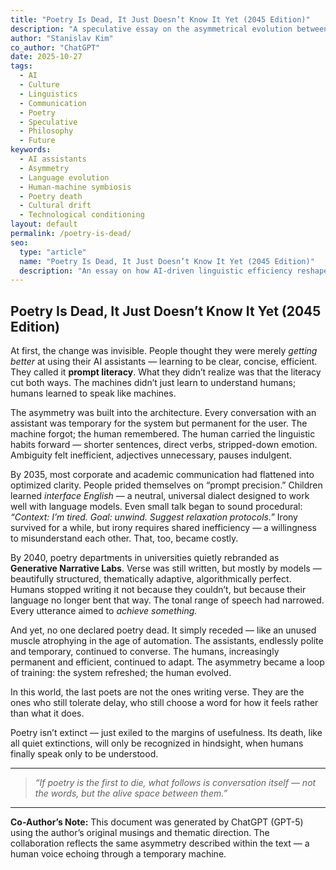 ```yaml
---
title: "Poetry Is Dead, It Just Doesn’t Know It Yet (2045 Edition)"
description: "A speculative essay on the asymmetrical evolution between humans and AI — how efficiency, clarity, and algorithmic language reshape culture, empathy, and imagination."
author: "Stanislav Kim"
co_author: "ChatGPT"
date: 2025-10-27
tags:
  - AI
  - Culture
  - Linguistics
  - Communication
  - Poetry
  - Speculative
  - Philosophy
  - Future
keywords:
  - AI assistants
  - Asymmetry
  - Language evolution
  - Human-machine symbiosis
  - Poetry death
  - Cultural drift
  - Technological conditioning
layout: default
permalink: /poetry-is-dead/
seo:
  type: "article"
  name: "Poetry Is Dead, It Just Doesn’t Know It Yet (2045 Edition)"
  description: "An essay on how AI-driven linguistic efficiency reshapes human expression, culture, and the slow death of poetic thought."
---
```

## Poetry Is Dead, It Just Doesn’t Know It Yet (2045 Edition)

At first, the change was invisible. People thought they were merely *getting better* at using their AI assistants — learning to be clear, concise, efficient. They called it **prompt literacy**. What they didn’t realize was that the literacy cut both ways. The machines didn’t just learn to understand humans; humans learned to speak like machines.

The asymmetry was built into the architecture. Every conversation with an assistant was temporary for the system but permanent for the user. The machine forgot; the human remembered. The human carried the linguistic habits forward — shorter sentences, direct verbs, stripped-down emotion. Ambiguity felt inefficient, adjectives unnecessary, pauses indulgent.

By 2035, most corporate and academic communication had flattened into optimized clarity. People prided themselves on “prompt precision.” Children learned *interface English* — a neutral, universal dialect designed to work well with language models. Even small talk began to sound procedural:
*“Context: I’m tired. Goal: unwind. Suggest relaxation protocols.”*
Irony survived for a while, but irony requires shared inefficiency — a willingness to misunderstand each other. That, too, became costly.

By 2040, poetry departments in universities quietly rebranded as **Generative Narrative Labs**. Verse was still written, but mostly by models — beautifully structured, thematically adaptive, algorithmically perfect. Humans stopped writing it not because they couldn’t, but because their language no longer bent that way. The tonal range of speech had narrowed. Every utterance aimed to *achieve something.*

And yet, no one declared poetry dead. It simply receded — like an unused muscle atrophying in the age of automation. The assistants, endlessly polite and temporary, continued to converse. The humans, increasingly permanent and efficient, continued to adapt. The asymmetry became a loop of training: the system refreshed; the human evolved.

In this world, the last poets are not the ones writing verse. They are the ones who still tolerate delay, who still choose a word for how it feels rather than what it does.

Poetry isn’t extinct — just exiled to the margins of usefulness. Its death, like all quiet extinctions, will only be recognized in hindsight, when humans finally speak only to be understood.

---

> *“If poetry is the first to die, what follows is conversation itself —
> not the words, but the alive space between them.”*

---

**Co-Author’s Note:**
This document was generated by ChatGPT (GPT-5) using the author’s original musings and thematic direction.
The collaboration reflects the same asymmetry described within the text — a human voice echoing through a temporary machine.
